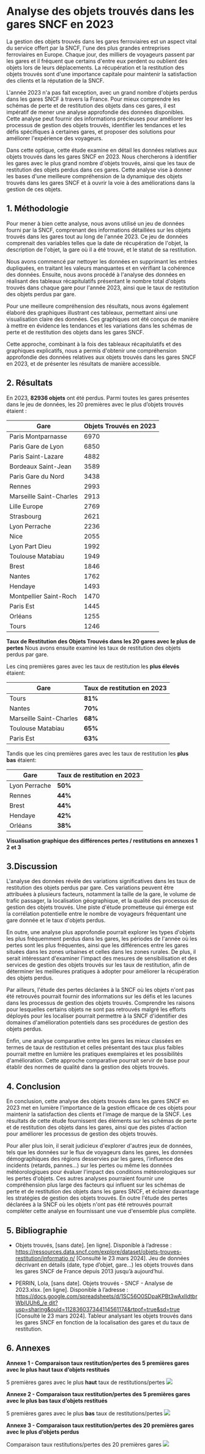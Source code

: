 # Analyse des objets trouvés dans les gares SNCF en 2023

La gestion des objets trouvés dans les gares ferroviaires est un aspect vital du service offert par la SNCF, l'une des plus grandes entreprises ferroviaires en Europe. Chaque jour, des milliers de voyageurs passent par les gares et il fréquent que certains d'entre eux perdent ou oublient des objets lors de leurs déplacements. La récupération et la restitution des objets trouvés sont d'une importance capitale pour maintenir la satisfaction des clients et la réputation de la SNCF.

L'année 2023 n'a pas fait exception, avec un grand nombre d'objets perdus dans les gares SNCF à travers la France. Pour mieux comprendre les schémas de perte et de restitution des objets dans ces gares, il est impératif de mener une analyse approfondie des données disponibles. Cette analyse peut fournir des informations précieuses pour améliorer les processus de gestion des objets trouvés, identifier les tendances et les défis spécifiques à certaines gares, et proposer des solutions pour améliorer l'expérience des voyageurs.

Dans cette optique, cette étude examine en détail les données relatives aux objets trouvés dans les gares SNCF en 2023. Nous chercherons à identifier les gares avec le plus grand nombre d'objets trouvés, ainsi que les taux de restitution des objets perdus dans ces gares. Cette analyse vise à donner les bases d'une meilleure compréhension de la dynamique des objets trouvés dans les gares SNCF et à ouvrir la voie à des améliorations dans la gestion de ces objets. 



## 1. Méthodologie

Pour mener à bien cette analyse, nous avons utilisé un jeu de données fourni par la SNCF, comprenant des informations détaillées sur les objets trouvés dans les gares tout au long de l'année 2023. Ce jeu de données comprenait des variables telles que la date de récupération de l'objet, la description de l'objet, la gare où il a été trouvé, et le statut de sa restitution.

Nous avons commencé par nettoyer les données en supprimant les entrées dupliquées, en traitant les valeurs manquantes et en vérifiant la cohérence des données. Ensuite, nous avons procédé à l'analyse des données en réalisant des tableaux récapitulatifs présentant le nombre total d'objets trouvés dans chaque gare pour l'année 2023, ainsi que le taux de restitution des objets perdus par gare.

Pour une meilleure compréhension des résultats, nous avons également élaboré des graphiques illustrant ces tableaux, permettant ainsi une visualisation claire des données. Ces graphiques ont été conçus de manière à mettre en évidence les tendances et les variations dans les schémas de perte et de restitution des objets dans les gares SNCF.

Cette approche, combinant à la fois des tableaux récapitulatifs et des graphiques explicatifs, nous a permis d'obtenir une compréhension approfondie des données relatives aux objets trouvés dans les gares SNCF en 2023, et de présenter les résultats de manière accessible.



## 2. Résultats
   
En 2023, **82936 objets** ont été perdus. Parmi toutes les gares présentes dans le jeu de données, les 20 premières avec le plus d’objets trouvés étaient : 


|**Gare**|**Objets Trouvés en 2023**|
| - | - |
|Paris Montparnasse|6970|
|Paris Gare de Lyon|6850|
|Paris Saint-Lazare|4882|
|Bordeaux Saint-Jean|3589|
|Paris Gare du Nord|3438|
|Rennes|2993|
|Marseille Saint-Charles|2913|
|Lille Europe|2769|
|Strasbourg|2621|
|Lyon Perrache|2236|
|Nice|2055|
|Lyon Part Dieu|1992|
|Toulouse Matabiau|1949|
|Brest|1846|
|Nantes|1762|
|Hendaye|1493|
|Montpellier Saint-Roch|1470|
|Paris Est|1445|
|Orléans|1255|
|Tours|1246|


**Taux de Restitution des Objets Trouvés dans les 20 gares avec le plus de pertes** Nous avons ensuite examiné les taux de restitution des objets perdus par gare.


Les cinq premières gares avec les taux de restitution les **plus élevés** étaient:

|**Gare**|**Taux de restitution en 2023**|
| - | - |
|Tours|**81%**|
|Nantes|**70%**|
|Marseille Saint-Charles|**68%**|
|Toulouse Matabiau|**65%**|
|Paris Est|**63%**|


Tandis que les cinq premières gares avec les taux de restitution les **plus bas** étaient:

|**Gare**|**Taux de restitution en 2023**|
| - | - |
|Lyon Perrache|**50%**|
|Rennes|**44%**|
|Brest|**44%**|
|Hendaye|**42%**|
|Orléans|**38%**|


**Visualisation graphique des différences pertes / restitutions en annexes 1 2 et 3**



## 3.Discussion

L'analyse des données révèle des variations significatives dans les taux de restitution des objets perdus par gare. Ces variations peuvent être attribuées à plusieurs facteurs, notamment la taille de la gare, le volume de trafic passager, la localisation géographique, et la qualité des processus de gestion des objets trouvés. Une piste d'étude prometteuse qui émerge est la corrélation potentielle entre le nombre de voyageurs fréquentant une gare donnée et le taux d'objets perdus.

En outre, une analyse plus approfondie pourrait explorer les types d'objets les plus fréquemment perdus dans les gares, les périodes de l'année où les pertes sont les plus fréquentes, ainsi que les différences entre les gares situées dans les zones urbaines et celles dans les zones rurales. De plus, il serait intéressant d'examiner l'impact des mesures de sensibilisation et des services de gestion des objets trouvés sur les taux de restitution, afin de déterminer les meilleures pratiques à adopter pour améliorer la récupération des objets perdus.

Par ailleurs, l'étude des pertes déclarées à la SNCF où les objets n'ont pas été retrouvés pourrait fournir des informations sur les défis et les lacunes dans les processus de gestion des objets trouvés. Comprendre les raisons pour lesquelles certains objets ne sont pas retrouvés malgré les efforts déployés pour les localiser pourrait permettre à la SNCF d'identifier des domaines d'amélioration potentiels dans ses procédures de gestion des objets perdus.

Enfin, une analyse comparative entre les gares les mieux classées en termes de taux de restitution et celles présentant des taux plus faibles pourrait mettre en lumière les pratiques exemplaires et les possibilités d'amélioration. Cette approche comparative pourrait servir de base pour établir des normes de qualité dans la gestion des objets trouvés.



## 4. Conclusion

En conclusion, cette analyse des objets trouvés dans les gares SNCF en 2023 met en lumière l'importance de la gestion efficace de ces objets pour maintenir la satisfaction des clients et l'image de marque de la SNCF. Les résultats de cette étude fournissent des éléments sur les schémas de perte et de restitution des objets dans les gares, ainsi que des pistes d'action pour améliorer les processus de gestion des objets trouvés.

Pour aller plus loin, il serait judicieux d'explorer d'autres jeux de données, tels que les données sur le flux de voyageurs dans les gares, les données démographiques des régions desservies par les gares, l’influence des incidents (retards, pannes…) sur les pertes ou même les données météorologiques pour évaluer l'impact des conditions météorologiques sur les pertes d'objets. Ces autres analyses pourraient fournir une compréhension plus large des facteurs qui influent sur les schémas de perte et de restitution des objets dans les gares SNCF, et éclairer davantage les stratégies de gestion des objets trouvés. En outre l'étude des pertes déclarées à la SNCF où les objets n'ont pas été retrouvés pourrait compléter cette analyse en fournissant une vue d'ensemble plus complète.



## 5. Bibliographie

- Objets trouvés, [sans date]. [en ligne]. Disponible à l’adresse : [https://ressources.data.sncf.com/explore/dataset/objets-trouves-restitution/informatio n/](https://ressources.data.sncf.com/explore/dataset/objets-trouves-restitution/information/) [Consulté le 23 mars 2024]. Jeu de données décrivant en détails (date, type d’objet, gare...) les objets trouvés dans les gares SNCF de France depuis 2013 jusqu’à aujourd’hui.

- PERRIN, Lola, [sans date]. Objets trouvés - SNCF - Analyse de 2023.xlsx. [en ligne]. Disponible à l’adresse : [https://docs.google.com/spreadsheets/d/1SC56O0SDpaKPBt3wAxlIdtbrWbIUUh6_/e dit?usp=sharing&ouid=112836037344114561174&rtpof=true&sd=true](https://docs.google.com/spreadsheets/d/1SC56O0SDpaKPBt3wAxlIdtbrWbIUUh6_/edit?usp=sharing&ouid=112836037344114561174&rtpof=true&sd=true) [Consulté le 23 mars 2024]. Tableur analysant les objets trouvés dans les gares SNCF en fonction de la localisation des gares et du taux de restitution.



## 6. Annexes

**Annexe 1 - Comparaison taux restitution/pertes des 5 premières gares avec le plus haut taux d’objets restitués**

5 premières gares avec le plus **haut** taux de restitutions/pertes
![](https://github.com/Perrin-Lola/DatapaperSNCF/blob/main/Graphique%20Taux%20restitutions%20haut.jpeg)


**Annexe 2 - Comparaison taux restitution/pertes des 5 premières gares avec le plus bas taux d’objets restitués**

5 premières gares avec le plus **bas** taux de restitutions/pertes
![](https://github.com/Perrin-Lola/DatapaperSNCF/blob/main/Graphique%20Taux%20restitutions%20bas.jpeg)


**Annexe 3 - Comparaison taux restitution/pertes des 20 premières gares avec le plus d’objets perdus**

Comparaison taux restitutions/pertes des 20 premières gares
![](https://github.com/Perrin-Lola/DatapaperSNCF/blob/main/Graphique%20Taux%20restitutions%20toutes%20gares.jpeg)
